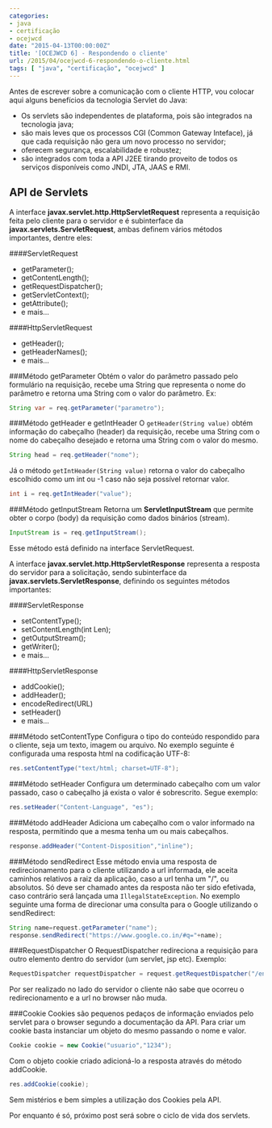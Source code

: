 ```yaml
---
categories:
- java
- certificação
- ocejwcd
date: "2015-04-13T00:00:00Z"
title: '[OCEJWCD 6] - Respondendo o cliente'
url: /2015/04/ocejwcd-6-respondendo-o-cliente.html
tags: [ "java", "certificação", "ocejwcd" ]
---
```


Antes de escrever sobre a comunicação com o cliente HTTP, vou colocar aqui alguns benefícios da tecnologia Servlet do Java:

* Os servlets são independentes de plataforma, pois são integrados na tecnologia java;
* são mais leves que os processos CGI (Common Gateway Inteface), já que cada requisição não gera um novo processo no servidor;
* oferecem segurança, escalabilidade e robustez;
* são integrados com toda a API J2EE tirando proveito de todos os serviços disponíveis como JNDI, JTA, JAAS e RMI.

## API de Servlets

A interface **javax.servlet.http.HttpServletRequest** representa a requisição feita pelo cliente para o servidor e é subinterface da **javax.servlets.ServletRequest**, ambas definem vários métodos importantes, dentre eles:

####ServletRequest
* getParameter();
* getContentLength();
* getRequestDispatcher();
* getServletContext();
* getAttribute();
* e mais...

####HttpServletRequest
* getHeader();
* getHeaderNames();
* e mais...

###Método getParameter
Obtém o valor do parâmetro passado pelo formulário na requisição, recebe uma String que representa o nome do parâmetro e retorna uma String com o valor do parâmetro. Ex:

```java
String var = req.getParameter("parametro");
```

###Método getHeader e getIntHeader
O ```getHeader(String value)``` obtém informação do cabeçalho (header) da requisição, recebe uma String com o nome do cabeçalho desejado e retorna uma String com o valor do mesmo.

```java
String head = req.getHeader("nome");
```

Já o método ```getIntHeader(String value)``` retorna o valor do cabeçalho escolhido como um int ou -1 caso não seja possível retornar valor.

```java
int i = req.getIntHeader("value");
```

###Método getInputStream
Retorna um **ServletInputStream** que permite obter o corpo (body) da requisição como dados binários (stream).

```java
InputStream is = req.getInputStream();
```

Esse método está definido na interface ServletRequest.

A interface **javax.servlet.http.HttpServletResponse** representa a resposta do servidor para a solicitação, sendo subinterface da **javax.servlets.ServletResponse**, definindo os seguintes métodos importantes:

####ServletResponse
* setContentType();
* setContentLength(int Len);
* getOutputStream();
* getWriter();
* e mais...

####HttpServletResponse

* addCookie();
* addHeader();
* encodeRedirect(URL)
* setHeader()
* e mais...

###Método setContentType
Configura o tipo do conteúdo respondido para o cliente, seja um texto, imagem ou arquivo. No exemplo seguinte é configurada uma resposta html na codificação UTF-8:

```java
res.setContentType("text/html; charset=UTF-8");
```

###Método setHeader
Configura um determinado cabeçalho com um valor passado, caso o cabeçalho já exista o valor é sobrescrito. Segue exemplo:

```java
res.setHeader("Content-Language", "es");
```

###Método addHeader
Adiciona um cabeçalho com o valor informado na resposta, permitindo que a mesma tenha um ou mais cabeçalhos.

```java
response.addHeader("Content-Disposition","inline");
```

###Método sendRedirect
Esse método envia uma resposta de redirecionamento para o cliente utilizando  a url informada, ele aceita caminhos relativos a raiz da aplicação, caso a url tenha um "/", ou absolutos.
Só deve ser chamado antes da resposta não ter sido efetivada, caso contrário será lançada uma ```IllegalStateException```. No exemplo seguinte uma forma de direcionar uma consulta para o Google utilizando o sendRedirect:

```java
String name=request.getParameter("name");
response.sendRedirect("https://www.google.co.in/#q="+name);
```

###RequestDispatcher
O RequestDispatcher redireciona a requisição para outro elemento dentro do servidor (um servlet, jsp etc). Exemplo:

```java
RequestDispatcher requestDispatcher = request.getRequestDispatcher("/endereco.jsp");
```

Por ser realizado no lado do servidor o cliente não sabe que ocorreu o redirecionamento e a url no browser não muda.

###Cookie
Cookies são pequenos pedaços de informação enviados pelo servlet para o browser segundo a documentação da API. Para criar um cookie basta instanciar um objeto do mesmo passando o nome e valor.

```java
Cookie cookie = new Cookie("usuario","1234");
```

Com o objeto cookie criado adicioná-lo a resposta através do método addCookie.

```java
res.addCookie(cookie);
```

Sem mistérios e bem simples a utilização dos Cookies pela API.

Por enquanto é só, próximo post será sobre o ciclo de vida dos servlets.
